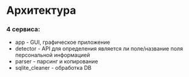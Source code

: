 # Архитектура
### 4 сервиса:
- app - GUI, графическое приложение
- detector - API для определения является ли поле/название поля персональной информацией
- parser - парсинг и копирование
- sqlite_cleaner - обработка DB